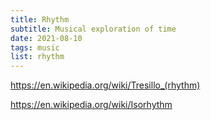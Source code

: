 ```yaml
---
title: Rhythm
subtitle: Musical exploration of time
date: 2021-08-10
tags: music
list: rhythm
---
```


https://en.wikipedia.org/wiki/Tresillo_(rhythm)

https://en.wikipedia.org/wiki/Isorhythm

<youtube-embed video="GH2k8GccrqI" />